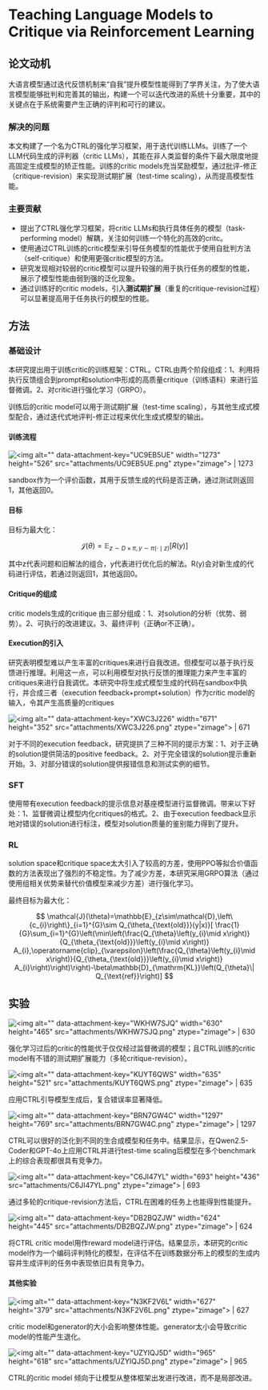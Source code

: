 # Teaching Language Models to Critique via Reinforcement Learning

## 论文动机

大语言模型通过迭代反馈机制来“自我”提升模型性能得到了学界关注，为了使大语言模型能够批判和完善其的输出，构建一个可以迭代改进的系统十分重要，其中的关键点在于系统需要产生正确的评判和可行的建议。

### 解决的问题

本文构建了一个名为CTRL的强化学习框架，用于迭代训练LLMs。训练了一个LLM代码生成的评判器（critic LLMs），其能在非人类监督的条件下最大限度地提高固定生成模型的矫正性能。训练的critic models充当奖励模型，通过批评-修正（critique-revision）来实现测试期扩展（test-time scaling），从而提高模型性能。

### 主要贡献

*   提出了CTRL强化学习框架，将critic LLMs和执行具体任务的模型（task-performing model）解耦，关注如何训练一个特化的高效的critc。
*   使用通过CTRL训练的critic模型来引导任务模型的性能优于使用自批判方法（self-critique）和使用更强critic模型的方法。
*   研究发现相对较弱的critic模型可以提升较强的用于执行任务的模型的性能，展示了模型性能由弱到强的泛化现象。
*   通过训练好的critic models，引入**测试期扩展**（重复的critique-revision过程）可以显著提高用于任务执行的模型的性能。

## 方法

### 基础设计

本研究提出用于训练critic的训练框架：CTRL。CTRL由两个阶段组成：1、利用将执行反馈组合到prompt和solution中形成的高质量critique（训练语料）来进行监督微调。2、对critic进行强化学习（GRPO）。

训练后的critic model可以用于测试期扩展（test-time scaling），与其他生成式模型配合，通过迭代式地评判-修正过程来优化生成式模型的输出。

#### 训练流程

![\<img alt="" data-attachment-key="UC9EB5UE" width="1273" height="526" src="attachments/UC9EB5UE.png" ztype="zimage"> | 1273](attachments/UC9EB5UE.png)

sandbox作为一个评价函数，其用于反馈生成的代码是否正确，通过测试则返回1，其他返回0。

#### 目标

目标为最大化：

$$
\mathcal{J}(\theta) = \mathbb{E}_{z \sim D \times \pi, y \sim \pi(\cdot \mid z)} [R(y)]
$$

其中z代表问题和旧解法的组合，y代表进行优化后的解法。R(y)会对新生成的代码进行评估，若通过则返回1，其他返回0。

#### Critique的组成

critic models生成的critique 由三部分组成：1、对solution的分析（优势、弱势）。2、可执行的改进建议。3、最终评判（正确or不正确）。

#### Execution的引入

研究表明模型难以产生丰富的critiques来进行自我改进。但模型可以基于执行反馈进行推理。利用这一点，可以利用模型对执行反馈的推理能力来产生丰富的critiques来进行自我调优。本研究中将生成式模型生成的代码在sandbox中执行，并合成三者（execution feedback+prompt+solution）作为critic model的输入，令其产生高质量的critiques

![\<img alt="" data-attachment-key="XWC3J226" width="671" height="352" src="attachments/XWC3J226.png" ztype="zimage"> | 671](attachments/XWC3J226.png)

对于不同的execution feedback，研究提拱了三种不同的提示方案：1、对于正确的solution提供简洁的positive feedback。2、对于完全错误的solution提示重新开始。3、对部分错误的solution提供报错信息和测试实例的细节。

### SFT

使用带有execution feedback的提示信息对基座模型进行监督微调。带来以下好处：1、监督微调让模型内化critiques的格式。2、由于execution feedback显示地对错误的solution进行标注，模型对solution质量的鉴别能力得到了提升。

### RL

solution space和critique space太大引入了较高的方差，使用PPO等拟合价值函数的方法表现出了强烈的不稳定性。为了减少方差，本研究采用GRPO算法（通过使用组相关优势来替代价值模型来减少方差）进行强化学习。

最终目标为最大化：

$$
\mathcal{J}(\theta)=\mathbb{E}_{z\sim\mathcal{D},\left\{c_{i}\right\}_{i=1}^{G}\sim Q_{\theta_{\text{old}}}(y|x)}[
\frac{1}{G}\sum_{i=1}^{G}\left(\min\left(\frac{Q_{\theta}\left(y_{i}\mid x\right)}{Q_{\theta_{\text{old}}}\left(y_{i}\mid x\right)} A_{i},\operatorname{clip}_{\varepsilon}\left(\frac{Q_{\theta}\left(y_{i}\mid x\right)}{Q_{\theta_{\text{old}}}\left(y_{i}\mid x\right)} A_{i}\right)\right)\right)-\beta\mathbb{D}_{\mathrm{KL}}\left(Q_{\theta}\| Q_{\text{ref}}\right)]
$$

## 实验

![\<img alt="" data-attachment-key="WKHW7SJQ" width="630" height="465" src="attachments/WKHW7SJQ.png" ztype="zimage"> | 630](attachments/WKHW7SJQ.png)

强化学习过后的critic的性能优于仅仅经过监督微调的模型；且CTRL训练的critic model有不错的测试期扩展能力（多轮critique-revision）。

![\<img alt="" data-attachment-key="KUYT6QWS" width="635" height="521" src="attachments/KUYT6QWS.png" ztype="zimage"> | 635](attachments/KUYT6QWS.png)

应用CTRL引导模型生成后，复合错误率显著降低。

![\<img alt="" data-attachment-key="BRN7GW4C" width="1297" height="769" src="attachments/BRN7GW4C.png" ztype="zimage"> | 1297](attachments/BRN7GW4C.png)

CTRL可以很好的泛化到不同的生合成模型和任务中。结果显示，在Qwen2.5-Coder和GPT-4o上应用CTRL并进行test-time scaling后模型在多个benchmark上的综合表现都很具有竞争力。

![\<img alt="" data-attachment-key="C6JI47YL" width="693" height="436" src="attachments/C6JI47YL.png" ztype="zimage"> | 693](attachments/C6JI47YL.png)

通过多轮的critique-revision方法后，CTRL在困难的任务上也能得到性能提升。

![\<img alt="" data-attachment-key="DB2BQZJW" width="624" height="445" src="attachments/DB2BQZJW.png" ztype="zimage"> | 624](attachments/DB2BQZJW.png)

将CTRL critic model用作reward model进行评估。结果显示，本研究的critic model作为一个编码评判特化的模型，在评估不在训练数据分布上的模型的生成内容并生成评判的任务中表现依旧具有竞争力。

#### 其他实验

![\<img alt="" data-attachment-key="N3KF2V6L" width="627" height="379" src="attachments/N3KF2V6L.png" ztype="zimage"> | 627](attachments/N3KF2V6L.png)

critic model和generator的大小会影响整体性能。generator太小会导致critic model的性能产生退化。

![\<img alt="" data-attachment-key="UZYIQJ5D" width="965" height="618" src="attachments/UZYIQJ5D.png" ztype="zimage"> | 965](attachments/UZYIQJ5D.png)

CTRL的critic model 倾向于让模型从整体框架出发进行改进，而不是局部改进。
